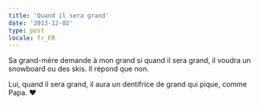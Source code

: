 ```yaml
---
title: 'Quand il sera grand'
date: '2013-12-02'
type: post
locale: fr_FR
---
```


Sa grand-mère demande à mon grand si quand il sera grand, il voudra un snowboard ou des skis. Il répond que non.

Lui, quand il sera grand, il aura un dentifrice de grand qui pique, comme Papa. ♥
